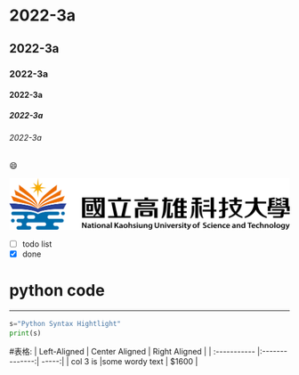 # 2022-3a
## 2022-3a
### 2022-3a
#### 2022-3a
##### 2022-3a
###### 2022-3a
😄

![nkust.png](nkust.png "nkust")
- [ ] todo list
- [x] done

# python code
---
```python
s="Python Syntax Hightlight"
print(s)
```

#表格:
| Left-Aligned | Center Aligned | Right Aligned |
| :----------- |:--------------:| -----:|
| col 3 is     |some wordy text | $1600 |
